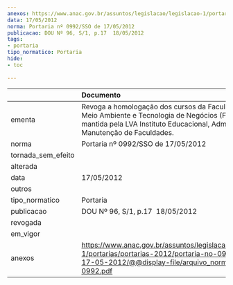 ```yaml
---
anexos: https://www.anac.gov.br/assuntos/legislacao/legislacao-1/portarias/portarias-2012/portaria-no-0992-sso-de-17-05-2012/@@display-file/arquivo_norma/PA2012-0992.pdf
data: 17/05/2012
norma: Portaria nº 0992/SSO de 17/05/2012
publicacao: DOU Nº 96, S/1, p.17  18/05/2012
tags:
- portaria
tipo_normatico: Portaria
hide: 
- toc 
 
---
```


|                    | Documento                                                                                                                                                                          |
|:-------------------|:-----------------------------------------------------------------------------------------------------------------------------------------------------------------------------------|
| ementa             | Revoga a homologação dos cursos da Faculdade de Meio Ambiente e Tecnologia de Negócios (FAMATEC) mantida pela LVA Instituto Educacional, Administração e Manutenção de Faculdades. |
| norma              | Portaria nº 0992/SSO de 17/05/2012                                                                                                                                                 |
| tornada_sem_efeito |                                                                                                                                                                                    |
| alterada           |                                                                                                                                                                                    |
| data               | 17/05/2012                                                                                                                                                                         |
| outros             |                                                                                                                                                                                    |
| tipo_normatico     | Portaria                                                                                                                                                                           |
| publicacao         | DOU Nº 96, S/1, p.17  18/05/2012                                                                                                                                                   |
| revogada           |                                                                                                                                                                                    |
| em_vigor           |                                                                                                                                                                                    |
| anexos             | https://www.anac.gov.br/assuntos/legislacao/legislacao-1/portarias/portarias-2012/portaria-no-0992-sso-de-17-05-2012/@@display-file/arquivo_norma/PA2012-0992.pdf                  |